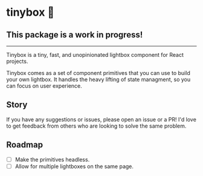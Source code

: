 # tinybox 🎉

## This package is a work in progress!
---
Tinybox is a tiny, fast, and unopinionated lightbox component for React projects.

Tinybox comes as a set of component primitives that you can use to build your own lightbox. It handles the heavy lifting of state managment, so you can focus on user experience.

## Story

If you have any suggestions or issues, please open an issue or a PR! I'd love to get feedback from others who are looking to solve the same problem.

## Roadmap

- [ ] Make the primitives headless.
- [ ] Allow for multiple lightboxes on the same page.